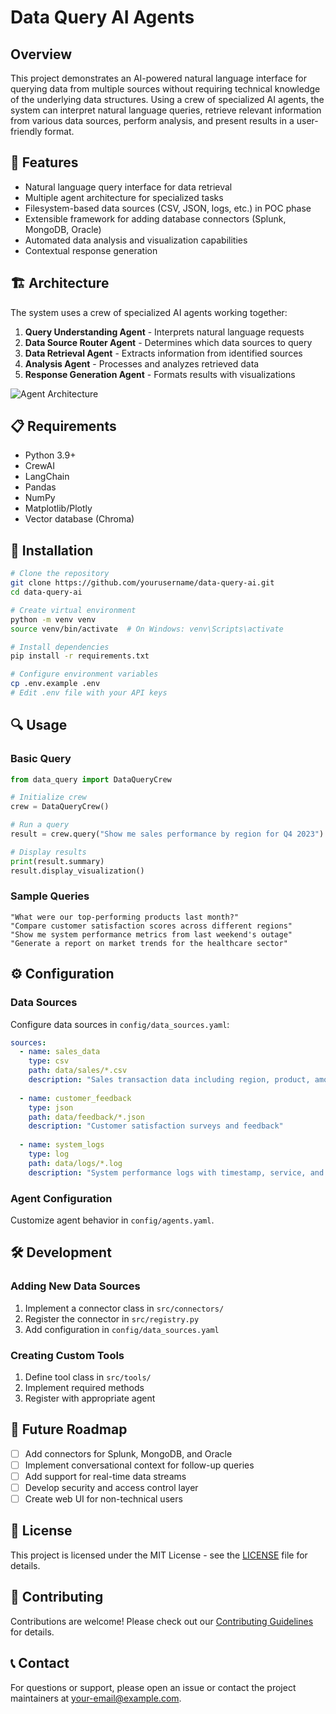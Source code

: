 # Data Query AI Agents

## Overview

This project demonstrates an AI-powered natural language interface for querying data from multiple sources without requiring technical knowledge of the underlying data structures. Using a crew of specialized AI agents, the system can interpret natural language queries, retrieve relevant information from various data sources, perform analysis, and present results in a user-friendly format.

## 🚀 Features

- Natural language query interface for data retrieval
- Multiple agent architecture for specialized tasks
- Filesystem-based data sources (CSV, JSON, logs, etc.) in POC phase
- Extensible framework for adding database connectors (Splunk, MongoDB, Oracle)
- Automated data analysis and visualization capabilities
- Contextual response generation

## 🏗️ Architecture

The system uses a crew of specialized AI agents working together:

1. **Query Understanding Agent** - Interprets natural language requests
2. **Data Source Router Agent** - Determines which data sources to query
3. **Data Retrieval Agent** - Extracts information from identified sources
4. **Analysis Agent** - Processes and analyzes retrieved data
5. **Response Generation Agent** - Formats results with visualizations

![Agent Architecture](docs/agent_architecture.png)

## 📋 Requirements

- Python 3.9+
- CrewAI
- LangChain
- Pandas
- NumPy
- Matplotlib/Plotly
- Vector database (Chroma)

## 🔧 Installation

```bash
# Clone the repository
git clone https://github.com/yourusername/data-query-ai.git
cd data-query-ai

# Create virtual environment
python -m venv venv
source venv/bin/activate  # On Windows: venv\Scripts\activate

# Install dependencies
pip install -r requirements.txt

# Configure environment variables
cp .env.example .env
# Edit .env file with your API keys
```

## 🔍 Usage

### Basic Query

```python
from data_query import DataQueryCrew

# Initialize crew
crew = DataQueryCrew()

# Run a query
result = crew.query("Show me sales performance by region for Q4 2023")

# Display results
print(result.summary)
result.display_visualization()
```

### Sample Queries

```
"What were our top-performing products last month?"
"Compare customer satisfaction scores across different regions"
"Show me system performance metrics from last weekend's outage"
"Generate a report on market trends for the healthcare sector"
```

## ⚙️ Configuration

### Data Sources

Configure data sources in `config/data_sources.yaml`:

```yaml
sources:
  - name: sales_data
    type: csv
    path: data/sales/*.csv
    description: "Sales transaction data including region, product, amount"
    
  - name: customer_feedback
    type: json
    path: data/feedback/*.json
    description: "Customer satisfaction surveys and feedback"
    
  - name: system_logs
    type: log
    path: data/logs/*.log
    description: "System performance logs with timestamp, service, and metrics"
```

### Agent Configuration

Customize agent behavior in `config/agents.yaml`.

## 🛠️ Development

### Adding New Data Sources

1. Implement a connector class in `src/connectors/`
2. Register the connector in `src/registry.py`
3. Add configuration in `config/data_sources.yaml`

### Creating Custom Tools

1. Define tool class in `src/tools/`
2. Implement required methods
3. Register with appropriate agent

## 🔮 Future Roadmap

- [ ] Add connectors for Splunk, MongoDB, and Oracle
- [ ] Implement conversational context for follow-up queries
- [ ] Add support for real-time data streams
- [ ] Develop security and access control layer
- [ ] Create web UI for non-technical users

## 📄 License

This project is licensed under the MIT License - see the [LICENSE](LICENSE) file for details.

## 🤝 Contributing

Contributions are welcome! Please check out our [Contributing Guidelines](CONTRIBUTING.md) for details.

## 📞 Contact

For questions or support, please open an issue or contact the project maintainers at [your-email@example.com](mailto:your-email@example.com).